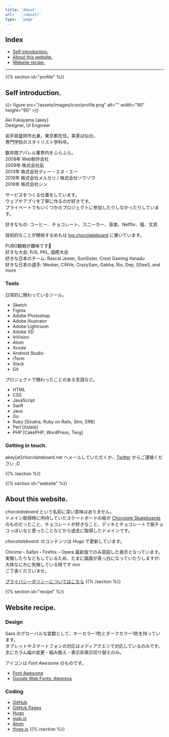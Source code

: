 ```yaml
---
title: 'About'
url:   '/about/'
type:  'page'
---
```


## Index

- [Self introduction.](#profile)
- [About this website.](#website)
- [Website recipe.](#recipe)

---

{{% section id="profile" %}}
## Self introduction.

{{< figure src="/assets/images/icon/profile.png" alt="" width="90" height="90" >}}

Aki Fukayama [akey]  
Designer, UI Engineer

岩手県盛岡市出身。東京都在住。実家は仙台。  
専門学校のスタイリスト学科卒。

数年間アパレル業界内をふらふら。  
2008年 Web制作会社  
2009年 株式会社凪  
2013年 株式会社ディー・エヌ・エー  
2016年 株式会社メルカリ / 株式会社ソウゾウ  
2019年 株式会社シン

サービスをつくる仕事をしています。  
ウェブやアプリを丁寧に作るのが好きです。  
プライベートでもいくつかのプロジェクトに参加したりしなかったりしています。

好きなもの: コーヒー、チョコレート、スニーカー、音楽、Netflix、猫、文具

技術的なことが関係するめもは [log.chocolateboard](https://log.chocolateboard.net/) に書いています。

PUBG観戦が趣味です💎  
好きな大会: PJS, PKL, 国際大会  
好きな日本のチーム: Rascal Jester, SunSister, Crest Gaming Xanadu  
好きな日本の選手: Wesker, CiNVe, CrazySam, Gabha, Rio, Dep, SSeeS, and more

### Tools

日常的に関わっているツール。

- Sketch
- Figma
- Adobe Photoshop
- Adobe Illustrator
- Adobe Lightroom
- Adobe XD
- InVision
- Atom
- Xcode
- Android Studio
- iTerm
- Slack
- Git

プロジェクトで関わったことのある言語など。

- HTML
- CSS
- JavaScript
- Swift
- Java
- Go
- Ruby [Sinatra, Ruby on Rails, Slim, ERB]
- Perl [Xslate]
- PHP [CakePHP, WordPress, Twig]

### Getting in touch.

akey[at]chocolateboard.net ヘメールしていただくか、[Twitter](https://twitter.com/urakey) からご連絡ください ;D

{{% /section %}}

{{% section id="website" %}}
## About this website.

*chocolateboard* という名前に深い意味はありません。  
ドメイン取得時に所持していたスケートボードの板が [Chocolate Skateboards](http://www.chocolateskateboards.com/) のものだったこと、チョコレートが好きなこと、デッキとチョコレートで板チョコっぽいなと思ったことなどから過去に取得したドメインです。

*chocolateboard.* のコンテンツは Hugo で更新しています。

Chrome・Safari・Firefox・Opera 最新版でのみ意図した表示となっています。  
実験したりなどもしているため、たまに画面が真っ白になっていたりしますが、大体なにかに失敗している時です mm  
ご了承くださいませ。

[プライバシーポリシーについてはこちら](/privacy/)
{{% /section %}}

{{% section id="recipe" %}}
## Website recipe.

### Design

Sass のグローバルな変数として、キーカラー1色とダークカラー1色を持っています。  
タブレットやスマートフォンの対応はメディアクエリで対応しているのみです。  
主にカラム幅の変更・組み換え・表示非表示切り替えのみ。

アイコンは *Font Awesome* のものです。

- [Font Awesome](http://fortawesome.github.com/Font-Awesome/)
- [Google Web Fonts: Alegreya](https://fonts.google.com/specimen/Alegreya/)

### Coding

- [GitHub](https://github.com/)
- [GitHub Pages](https://pages.github.com/)
- [Hugo](https://gohugo.io/)
- [gulp.js](http://gulpjs.com/)
- [Atom](https://atom.io/)
- [three.js](https://threejs.org/)
{{% /section %}}
